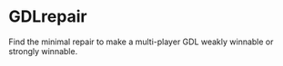 # GDLrepair

Find the minimal repair to make a multi-player GDL weakly winnable or strongly winnable.

